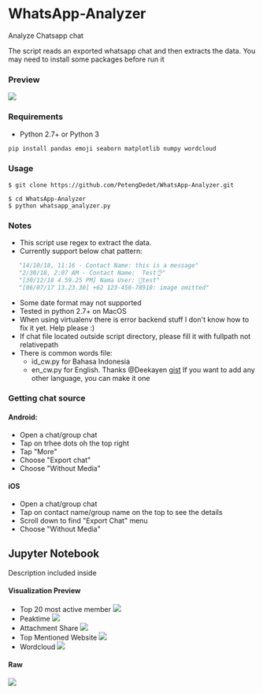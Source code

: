 # WhatsApp-Analyzer
Analyze Chatsapp chat

The script reads an exported whatsapp chat and then extracts the data. You may need to install some packages before run it

### Preview
![](https://i.imgur.com/8kqBa4I.png)

### Requirements
- Python 2.7+ or Python 3
```python
pip install pandas emoji seaborn matplotlib numpy wordcloud 
```
### Usage
```
$ git clone https://github.com/PetengDedet/WhatsApp-Analyzer.git

$ cd WhatsApp-Analyzer
$ python whatsapp_analyzer.py
```

### Notes
- This script use regex to extract the data.
- Currently support below chat pattern:
 ```python
    "14/10/18, 11:16 - Contact Name: this is a message"
    "2/30/18, 2:07 AM - Contact Name:  Test👌"
    "[30/12/18 4.59.25 PM] Nama User: 🙏test"
    "[06/07/17 13.23.30] ‪+62 123-456-78910‬: image omitted"
  ```
- Some date format may not supported
- Tested in python 2.7+ on MacOS
- When using virtualenv there is error backend stuff
  I don't know how to fix it yet. Help please :)
- If chat file located outside script directory, please fill it with fullpath not relativepath
- There is common words file:
  - id_cw.py for Bahasa Indonesia
  - en_cw.py for English. Thanks @Deekayen [gist](https://gist.github.com/deekayen/4148741 "gist")
  If you want to add any other language, you can make it one

### Getting chat source
#### Android:
- Open a chat/group chat
- Tap on trhee dots oh the top right
- Tap "More"
- Choose "Export chat"
- Choose "Without Media"

#### iOS
- Open a chat/group chat
- Tap on contact name/group name on the top to see the details
- Scroll down to find "Export Chat" menu
- Choose "Without Media"


## Jupyter Notebook
Description included inside
#### Visualization Preview
 - Top 20 most active member
   ![](https://i.imgur.com/dqC83Gb.png)
 - Peaktime
   ![](https://i.imgur.com/C4D2cjw.png)
 - Attachment Share
   ![](https://i.imgur.com/mEWKSRj.png)
 - Top Mentioned Website
   ![](https://i.imgur.com/9Y8hTwE.png)
 - Wordcloud
   ![](https://i.imgur.com/RaGDrEp.png)

#### Raw
   ![](https://i.imgur.com/sCIEQas.png)
  
